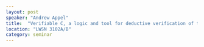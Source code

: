 ```yaml
---
layout: post
speaker: "Andrew Appel"
title:  "Verifiable C, a logic and tool for deductive verification of the correctness of C programs"
location: "LWSN 3102A/B"
category: seminar
---
```


